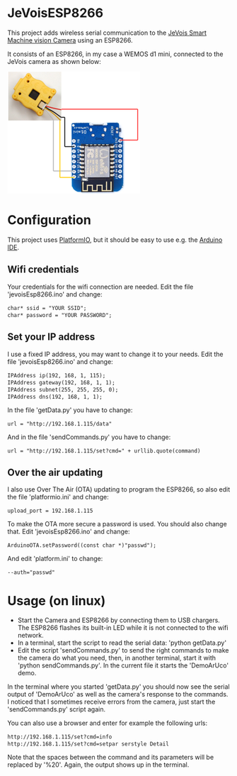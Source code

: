 # JeVoisESP8266

This project adds wireless serial communication to the [JeVois Smart Machine vision Camera](http://jevois.org/) using an ESP8266.

It consists of an ESP8266, in my case a WEMOS d1 mini, connected to the JeVois camera as shown below:

![](serial_connections.png)

# Configuration
This project uses [PlatformIO](https://platformio.org/), but it should be easy to use e.g. the [Arduino IDE](https://www.arduino.cc/en/Main/Software).

## Wifi credentials
Your credentials for the wifi connection are needed. Edit the file 'jevoisEsp8266.ino' and change:
```
char* ssid = "YOUR SSID";
char* password = "YOUR PASSWORD";
```

## Set your IP address
I use a fixed IP address, you may want to change it to your needs. Edit the file 'jevoisEsp8266.ino' and change:
```
IPAddress ip(192, 168, 1, 115);
IPAddress gateway(192, 168, 1, 1);
IPAddress subnet(255, 255, 255, 0);
IPAddress dns(192, 168, 1, 1);
```
In the file 'getData.py' you have to change:
```
url = "http://192.168.1.115/data"
```
And in the file 'sendCommands.py' you have to change:
```
url = "http://192.168.1.115/set?cmd=" + urllib.quote(command)
```

## Over the air updating
I also use Over The Air (OTA) updating to program the ESP8266, so also edit the file 'platformio.ini' and change:
```
upload_port = 192.168.1.115
```
To make the OTA more secure a password is used. You should also change that. Edit 'jevoisEsp8266.ino' and change:
```  
ArduinoOTA.setPassword((const char *)"passwd");
```
And edit 'platform.ini' to change:
```  
--auth="passwd"
```

# Usage (on linux)
- Start the Camera and ESP8266 by connecting them to USB chargers. The ESP8266 flashes its built-in LED while it is not connected to the wifi network.
- In a terminal, start the script to read the serial data: 'python getData.py'
- Edit the script 'sendCommands.py' to send the right commands to make the camera do what you need, then, in another terminal, start it with 'python sendCommands.py'. In the current file it starts the 'DemoArUco' demo.

In the terminal where you started 'getData.py' you should now see the serial output of 'DemoArUco' as well as the camera's response to the commands. I noticed that I sometimes receive errors from the camera, just start the 'sendCommands.py' script again.

You can also use a browser and enter for example the following urls:
```
http://192.168.1.115/set?cmd=info
http://192.168.1.115/set?cmd=setpar serstyle Detail
```
Note that the spaces between the command and its parameters will be replaced by '%20'. Again, the output shows up in the terminal.
